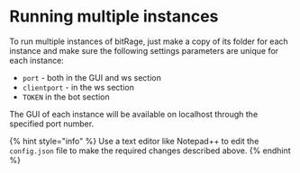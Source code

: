 # Running multiple instances

To run multiple instances of bitRage, just make a copy of its folder for each instance and make sure the following settings parameters are unique for each instance:

*  `port` - both in the GUI and ws section
*  `clientport` - in the ws section
*  `TOKEN` in the bot section

The GUI of each instance will be available on localhost through the specified port number.

{% hint style="info" %}
Use a text editor like Notepad++ to edit the `config.json` file to make the required changes described above.
{% endhint %}



